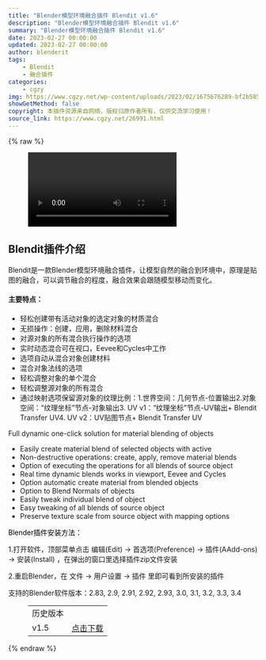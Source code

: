 ```yaml
---
title: "Blender模型环境融合插件 Blendit v1.6"
description: "Blender模型环境融合插件 Blendit v1.6"
summary: "Blender模型环境融合插件 Blendit v1.6"
date: 2023-02-27 00:00:00
updated: 2023-02-27 00:00:00
author: blenderit
tags: 
    - Blendit
    - 融合插件
categories:
    - cgzy
img: https://www.cgzy.net/wp-content/uploads/2023/02/1675676289-bf2b585aaeb7a04.jpg
showGetMethod: false
copyright: 本插件资源来自网络，版权归原作者所有，仅供交流学习使用！
source_link: https://www.cgzy.net/26991.html
---
```


{% raw %}
<figure class="wp-block-video aligncenter"><video controls src="https://cloud.video.taobao.com//play/u/80049544/p/2/e/6/t/1/285254732034.mp4"></video></figure><div class="wp-block-pandastudio-title"><div class="title_style_01"><h2 id="h2-0">Blendit插件介绍</h2></div></div><p class="is-style-text-indent-2em">Blendit是一款Blender模型环境融合插件，让模型自然的融合到环境中，原理是贴图的融合，可以调节融合的程度，融合效果会跟随模型移动而变化。</p><h4 class="wp-block-heading">主要特点：</h4><ul>
<li>轻松创建带有活动对象的选定对象的材质混合</li>



<li>无损操作：创建，应用，删除材料混合</li>



<li>对源对象的所有混合执行操作的选项</li>



<li>实时动态混合可在视口，Eevee和Cycles中工作</li>



<li>选项自动从混合对象创建材料</li>



<li>混合对象法线的选项</li>



<li>轻松调整对象的单个混合</li>



<li>轻松调整源对象的所有混合</li>



<li>通过映射选项保留源对象的纹理比例：1.世界空间：几何节点-位置输出2.对象空间：“纹理坐标”节点-对象输出3. UV v1：“纹理坐标”节点-UV输出+ Blendit Transfer UV4. UV v2：UV贴图节点+ Blendit Transfer UV</li>
</ul><p>Full dynamic one-click solution for material blending of objects</p><ul>
<li>Easily create material blend of selected objects with active</li>



<li>Non-destructive operations: create, apply, remove material blends</li>



<li>Option of executing the operations for all blends of source object</li>



<li>Real time dynamic blends works in viewport, Eevee and Cycles</li>



<li>Option automatic create material from blended objects</li>



<li>Option to Blend Normals of objects</li>



<li>Easily tweak individual blend of object</li>



<li>Easy tweaking of all blends of source object</li>



<li>Preserve texture scale from source object with mapping options</li>
</ul><p><mark style="background-color:rgba(0, 0, 0, 0)" class="has-inline-color has-vivid-red-color">Blender插件安装方法：</mark></p><p>1.打开软件，顶部菜单点击 编辑(Edit) → 首选项(Preference) → 插件(AAdd-ons) → 安装(Install) ，在弹出的窗口里选择插件zip文件安装</p><p>2.重启Blender，在 文件 → 用户设置 → 插件 里即可看到所安装的插件</p><div class="wp-block-pandastudio-tips"><div class="tip success "><p>支持的Blender软件版本：2.83, 2.9, 2.91, 2.92, 2.93, 3.0, 3.1, 3.2, 3.3, 3.4</p>
</div></div><figure class="wp-block-table has-medium-font-size"><table><tbody><tr><td>历史版本</td><td></td></tr><tr><td>v1.5</td><td><a href="https://www.cgzy.net/go?_=8ad7f172caaHR0cHM6Ly9wYW4uYmFpZHUuY29tL3MvMXhGbWEtMEczN3hfMU5xUmZSbzZRUlE%2FcHdkPWI5YTU%3D" target="_blank" rel="noreferrer noopener">点击下载</a></td></tr></tbody></table></figure>
<div style="display: none">cgzy</div>
{% endraw %}